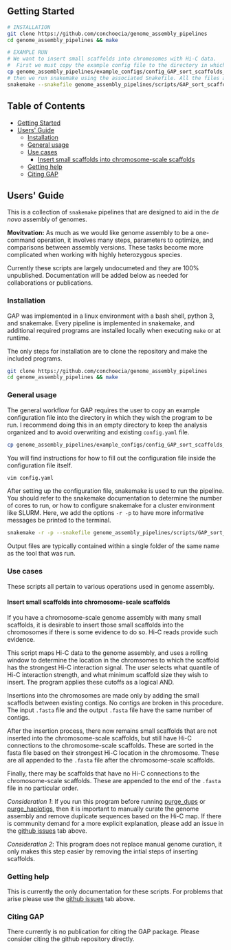 ## <a name="started"></a>Getting Started

```sh
# INSTALLATION
git clone https://github.com/conchoecia/genome_assembly_pipelines
cd genome_assembly_pipelines && make

# EXAMPLE RUN 
# We want to insert small scaffolds into chromosomes with Hi-C data.
#  First we must copy the example config file to the directory in which we want to run the program.
cp genome_assembly_pipelines/example_configs/config_GAP_sort_scaffolds_by_hic.yaml ./config.yaml
# then we run snakemake using the associated Snakefile. All the files are saved in the current directory.
snakemake --snakefile genome_assembly_pipelines/scripts/GAP_sort_scaffolds_by_hic_insert
```


## Table of Contents

- [Getting Started](#started)
- [Users' Guide](#uguide)
  - [Installation](#install)
  - [General usage](#general)
  - [Use cases](#cases)
    - [Insert small scaffolds into chromosome-scale scaffolds](#insert-scaffolds-hic)
  - [Getting help](#help)
  - [Citing GAP](#cite)

## <a name="uguide"></a>Users' Guide

This is a collection of `snakemake` pipelines that are designed to aid
in the _de novo_ assembly of genomes.

**Movitvation:** As much as we would like genome assembly to be a
one-command operation, it involves many steps, parameters to optimize,
and comparisons between assembly versions.  These tasks become more
complicated when working with highly heterozygous species.

Currently these scripts are largely undocumeted and they are 100%
unpublished. Documentation will be added below as needed for
collaborations or publications.

### <a name="install"></a>Installation

GAP was implemented in a linux environment with a bash shell, python
3, and snakemake. Every pipeline is implemented in snakemake, and
additional required programs are installed locally when executing
`make` or at runtime.

The only steps for installation are to clone the repository and make
the included programs.

```sh
git clone https://github.com/conchoecia/genome_assembly_pipelines
cd genome_assembly_pipelines && make
```

### <a name="general"></a>General usage

The general workflow for GAP requires the user to copy an example
configuration file into the directory in which they wish the program
to be run. I recommend doing this in an empty directory to keep the
analysis organized and to avoid overwriting and existing `config.yaml`
file.

```sh
cp genome_assembly_pipelines/example_configs/config_GAP_sort_scaffolds_by_hic.yaml ./config.yaml
```

You will find instructions for how to fill out the configuration
file inside the configuration file itself.

```sh
vim config.yaml
```

After setting up the configuration file, snakemake is used to run the
pipeline. You should refer to the snakemake documentation to determine
the number of cores to run, or how to configure snakemake for a
cluster environment like SLURM. Here, we add the options `-r -p` to
have more informative messages be printed to the terminal.

```sh
snakemake -r -p --snakefile genome_assembly_pipelines/scripts/GAP_sort_scaffolds_by_hic_insert
```

Output files are typically contained within a single folder of the
same name as the tool that was run.

### <a name="cases"></a>Use cases

These scripts all pertain to various operations used in genome
assembly.

#### <a name="insert-scaffolds-hic"></a>Insert small scaffolds into chromosome-scale scaffolds

If you have a chromosome-scale genome assembly with many small
scaffolds, it is desirable to insert those small scaffolds into the
chromosomes if there is some evidence to do so. Hi-C reads provide
such evidence.

This script maps Hi-C data to the genome assembly, and uses a rolling
window to determine the location in the chromsomes to which the
scaffold has the strongest Hi-C interaction signal. The user selects
what quantile of Hi-C interaction strength, and what minimum scaffold
size they wish to insert. The program applies these cutoffs as a logical
AND.

Insertions into the chromosomes are made only by adding the small
scaffodls between existing contigs. No contigs are broken in this
procedure. The input `.fasta` file and the output `.fasta` file have
the same number of contigs.

After the insertion process, there now remains small scaffolds that
are not inserted into the chromosome-scale scaffolds, but still have
Hi-C connections to the chromosome-scale scaffolds. These are sorted
in the fasta file based on their strongest Hi-C location in the
chromosome. These are all appended to the `.fasta` file after the
chromosome-scale scaffolds.

Finally, there may be scaffolds that have no Hi-C connections to the
chromosome-scale scaffolds. These are appended to the end of the
`.fasta` file in no particular order.

*Consideration 1*: If you run this program before running
[purge_dups][purge_dups] or [purge_haplotigs][purge_haplotigs], then
it is important to manually curate the genome assembly and remove
duplicate sequences based on the Hi-C map. If there is community
demand for a more explicit explanation, please add an issue in the
[github issues][issuepage] tab above.

*Consideration 2*: This program does not replace manual genome
curation, it only makes this step easier by removing the intial steps
of inserting scaffolds.

### <a name="help"></a>Getting help

This is currently the only documentation for these scripts. For
problems that arise please use the [github issues][issuepage] tab above.

### <a name="cite"></a>Citing GAP

There currently is no publication for citing the GAP package. Please
consider citing the github repository directly.

[issuepage]: https://github.com/conchoecia/genome_assembly_pipelines/issues
[purge_dups]: https://github.com/dfguan/purge_dups
[purge_haplotigs]: https://bitbucket.org/mroachawri/purge_haplotigs
